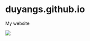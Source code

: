 # duyangs.github.io
My website

[![](https://img.shields.io/badge/Blog-JueJin-blue?style=for-the-badge&logo=appveyor)](https://juejin.im/user/579f565aa341310063f9a47c/posts)
